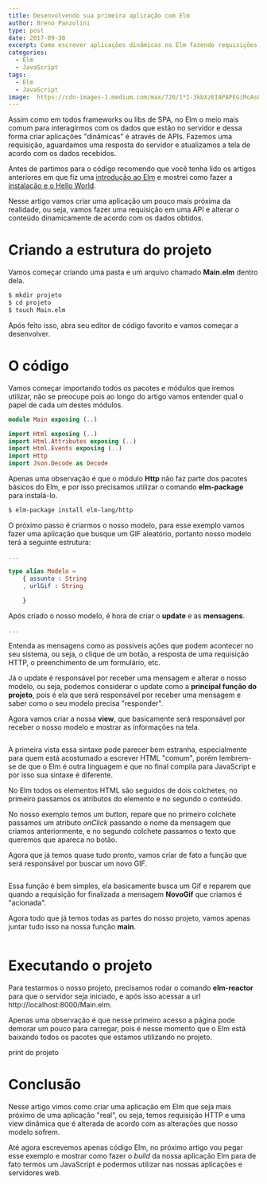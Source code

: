 ```yaml
---
title: Desenvolvendo sua primeira aplicação com Elm
author: Breno Panzolini
type: post
date: 2017-09-30
excerpt: Como escrever aplicações dinâmicas no Elm fazendo requisições HTTP e interpretando JSON.
categories:
  - Elm
  - JavaScript
tags:
  - Elm
  - JavaScript
image:  https://cdn-images-1.medium.com/max/720/1*I-3kbXzEIAPAPEGiMcAs0A.png
---
```


Assim como em todos frameworks ou libs de SPA, no Elm o meio mais comum para interagirmos com os dados que estão no servidor e dessa forma criar aplicações "dinâmicas" é através de APIs. Fazemos uma requisição, aguardamos uma resposta do servidor e atualizamos a tela de acordo com os dados recebidos.

Antes de partimos para o código recomendo que você tenha lido os artigos anteriores em que fiz uma [introdução ao Elm](https://tableless.com.br/introducao-ao-elm) e mostrei como fazer a [instalação e o Hello World](https://tableless.com.br/elm-hello-world).

Nesse artigo vamos criar uma aplicação um pouco mais próxima da realidade, ou seja, vamos fazer uma requisição em uma API e alterar o conteúdo dinamicamente de acordo com os dados obtidos.

# Criando a estrutura do projeto

Vamos começar criando uma pasta e um arquivo chamado **Main.elm** dentro dela.

```sh
$ mkdir projeto
$ cd projeto
$ touch Main.elm
```

Após feito isso, abra seu editor de código favorito e vamos começar a desenvolver.

# O código

Vamos começar importando todos os pacotes e módulos que iremos utilizar, não se preocupe pois ao longo do artigo vamos entender qual o papel de cada um destes módulos.

```elm
module Main exposing (..)

import Html exposing (..)
import Html.Attributes exposing (..)
import Html.Events exposing (..)
import Http
import Json.Decode as Decode

```

Apenas uma observação é que o módulo **Http** não faz parte dos pacotes básicos do Elm, e por isso precisamos utilizar o comando **elm-package** para instalá-lo.

```sh
$ elm-package install elm-lang/http
```

O próximo passo é criarmos o nosso modelo, para esse exemplo vamos fazer uma aplicação que busque um GIF aleatório, portanto nosso modelo terá a seguinte estrutura:

```elm
...

type alias Modelo =
    { assunto : String
    , urlGif : String
    
    }
```

Após criado o nosso modelo, é hora de criar o **update** e as **mensagens**.

```elm
...


```

Entenda as mensagens como as possíveis ações que podem acontecer no seu sistema, ou seja, o clique de um botão, a resposta de uma requisição HTTP, o preenchimento de um formulário, etc. 

Já o update é responsável por receber uma mensagem e alterar o nosso modelo, ou seja, podemos considerar o update como a **principal função do projeto**, pois é ela que será responsável por receber uma mensagem e saber como o seu modelo precisa "responder".

Agora vamos criar a nossa **view**, que basicamente será responsável por receber o nosso modelo e mostrar as informações na tela.

```elm

```

A primeira vista essa sintaxe pode parecer bem estranha, especialmente para quem está acostumado a escrever HTML "comum", porém lembrem-se de que o Elm é outra linguagem e que no final compila para JavaScript e por isso sua sintaxe é diferente.

No Elm todos os elementos HTML são seguidos de dois colchetes, no primeiro passamos os atributos do elemento e no segundo o conteúdo.

No nosso exemplo temos um *button*, repare que no primeiro colchete passamos um atributo *onClick* passando o nome da mensagem que criamos anteriormente, e no segundo colchete passamos o texto que queremos que apareca no botão.

Agora que já temos quase tudo pronto, vamos criar de fato a função que será responsável por buscar um novo GIF.

```elm

```

Essa função é bem simples, ela basicamente busca um Gif e reparem que quando a requisição for finalizada a mensagem **NovoGif** que criamos é "acionada".

Agora todo que já temos todas as partes do nosso projeto, vamos apenas juntar tudo isso na nossa função **main**.

```elm

```

# Executando o projeto

Para testarmos o nosso projeto, precisamos rodar o comando **elm-reactor** para que o servidor seja iniciado, e após isso acessar a url http://localhost:8000/Main.elm.

Apenas uma observação é que nesse primeiro acesso a página pode demorar um pouco para carregar, pois é nesse momento que o Elm está baixando todos os pacotes que estamos utilizando no projeto.

print do projeto

# Conclusão

Nesse artigo vimos como criar uma aplicação em Elm que seja mais próximo de uma aplicação "real", ou seja, temos requisição HTTP e uma view dinâmica que é alterada de acordo com as alterações que nosso modelo sofrem.

Até agora escrevemos apenas código Elm, no próximo artigo vou pegar esse exemplo e mostrar como fazer o *build* da nossa aplicação Elm para de fato termos um JavaScript e podermos utilizar nas nossas aplicações e servidores web.

